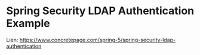 # Spring Security LDAP Authentication Example
Lien: https://www.concretepage.com/spring-5/spring-security-ldap-authentication
